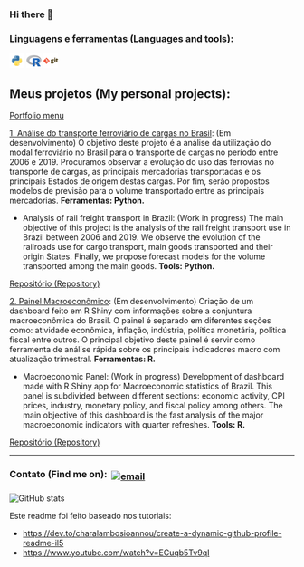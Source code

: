 ### Hi there 👋

### Linguagens e ferramentas (Languages and tools):
<p align = "left">
<img alt="Python" width="26px" src="https://raw.githubusercontent.com/github/explore/80688e429a7d4ef2fca1e82350fe8e3517d3494d/topics/python/python.png" /> 
<img alt="R" width="26px" src="https://raw.githubusercontent.com/github/explore/80688e429a7d4ef2fca1e82350fe8e3517d3494d/topics/r/r.png" />
<img alt="Git" width="26px" src="https://raw.githubusercontent.com/github/explore/80688e429a7d4ef2fca1e82350fe8e3517d3494d/topics/git/git.png" />
</p>

## Meus projetos (My personal projects):
[Portfolio menu](https://github.com/twpinter/Portfolio)

[1. Análise do transporte ferroviário de cargas no Brasil](https://github.com/twpinter/Projeto-Ferrovias/blob/master/Ferrovias-pandas.ipynb): (Em desenvolvimento) O objetivo deste projeto é a análise da utilização do modal ferroviário no Brasil para o transporte de cargas no período entre 2006 e 2019. Procuramos observar a evolução do uso das ferrovias no transporte de cargas, as principais mercadorias transportadas e os principais Estados de origem destas cargas. Por fim, serão propostos modelos de previsão para o volume transportado entre as principais mercadorias. **Ferramentas: Python.**
 
- Analysis of rail freight transport in Brazil: (Work in progress) The main objective of this project is the analysis of the rail freight transport use in Brazil between 2006 and 2019. We observe the evolution of the railroads use for cargo transport, main goods transported and their origin States. Finally, we propose forecast models for the volume transported among the main goods. **Tools: Python.** 

[Repositório (Repository)](https://github.com/twpinter/Projeto-Ferrovias)

[2. Painel Macroeconômico](https://twpinter.shinyapps.io/Teste/): (Em desenvolvimento) Criação de um dashboard feito em R Shiny com informações sobre a conjuntura macroeconômica do Brasil. O painel é separado em diferentes seções como: atividade econômica, inflação, indústria, política monetária, política fiscal entre outros. O principal objetivo deste painel é servir como ferramenta de análise rápida sobre os principais indicadores macro com atualização trimestral.
**Ferramentas: R.**

- Macroeconomic Panel: (Work in progress) Development of dashboard made with R Shiny app for Macroeconomic statistics of Brazil. This panel is subdivided between different sections: economic activity, CPI prices, industry, monetary policy, and fiscal policy among others. The main objective of this dashboard is the fast analysis of the major macroeconomic indicators with quarter refreshes. **Tools: R.**

[Repositório (Repository)](https://github.com/twpinter/Projeto-Painel-Macroeconomia)

---

### Contato (Find me on): <a href="mailto:twpinter@gmail.com"> <img src="https://cdn.jsdelivr.net/npm/simple-icons@v3/icons/gmail.svg" alt="email" height="26" style="vertical-align:top; margin:4px"></a>

![GitHub stats](https://github-readme-stats.vercel.app/api?username=twpinter&show_icons=true&theme=graywhite)

Este readme foi feito baseado nos tutoriais:
- https://dev.to/charalambosioannou/create-a-dynamic-github-profile-readme-il5
- https://www.youtube.com/watch?v=ECuqb5Tv9qI

